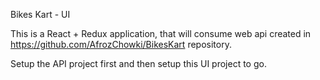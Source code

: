 Bikes Kart - UI

This is a React + Redux application, that will consume web api created in https://github.com/AfrozChowki/BikesKart repository.

Setup the API project first and then setup this UI project to go.
